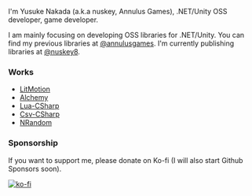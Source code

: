 I'm Yusuke Nakada (a.k.a nuskey, Annulus Games), .NET/Unity OSS developer, game developer. 

I am mainly focusing on developing OSS libraries for .NET/Unity. You can find my previous libraries at [@annulusgames](https://github/annulusgames). I'm currently publishing libraries at [@nuskey8](https://github/nuskey8).

### Works

* [LitMotion](https://github.com/annulusgames/LitMotion)
* [Alchemy](https://github.com/annulusgames/Alchemy)
* [Lua-CSharp](https://github.com/nuskey8/Lua-CSharp)
* [Csv-CSharp](https://github.com/nuskey8/Csv-CSharp)
* [NRandom](https://github.com/nuskey8/NRandom)

### Sponsorship

If you want to support me, please donate on Ko-fi (I will also start Github Sponsors soon).

[![ko-fi](https://ko-fi.com/img/githubbutton_sm.svg)](https://ko-fi.com/O4O31G5N7M)
